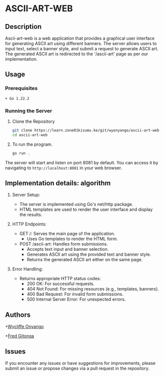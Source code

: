 # ASCII-ART-WEB

## Description
Ascii-art-web is a web application that provides a graphical user interface for generating ASCII art using different banners. The server allows users to input text, select a banner style, and submit a request to generate ASCII art. The generated ASCII art is redirected to the '/ascii-art' page as per our implementation.

## Usage
### Prerequisites
    + Go 1.22.2 
### Running the Server

1. Clone the Repository
   ```bash
   git clone https://learn.zone01kisumu.ke/git/wyonyango/ascii-art-web
   cd ascii-art-web
   ```
2. To run the program.
    ```bash
    go run .
    ```
The server will start and listen on port 8081 by default.
You can access it by navigating to `http://localhost:8081` in your web browser.

## Implementation details: algorithm
1. Server Setup:
    - The server is implemented using Go's net/http package.
    - HTML templates are used to render the user interface and display the results.

2. HTTP Endpoints:
    - GET /: Serves the main page of the application.
        - Uses Go templates to render the HTML form.
    - POST /ascii-art: Handles form submissions.
        - Accepts text input and banner selection.
        - Generates ASCII art using the provided text and banner style.
        - Returns the generated ASCII art either on the same page.
3. Error Handling:
    - Returns appropriate HTTP status codes:
        + 200 OK: For successful requests.
        + 404 Not Found: For missing resources (e.g., templates, banners).
        + 400 Bad Request: For invalid form submissions.
        + 500 Internal Server Error: For unexpected errors.

## Authors
+[Wycliffe Onyango](https://github.com/WycliffeAlphus)

+[Fred Gitonga](https://github.com/FredMunene)

## Issues

If you encounter any issues or have suggestions for improvements, please submit an issue or propose changes via a pull request in the repository.